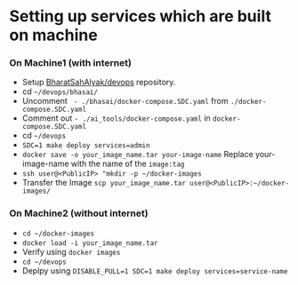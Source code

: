 # Setting up services which are built on machine

### On Machine1 (with internet)

- Setup [BharatSahAlyak/devops]("https://github.com/BharatSahAIyak/devops") repository.
- cd `~/devops/bhasai/` 
- Uncomment ` - ./bhasai/docker-compose.SDC.yaml` from `./docker-compose.SDC.yaml`
- Comment out `- ./ai_tools/docker-compose.yaml` in `docker-compose.SDC.yaml`
- cd `~/devops`
- `SDC=1 make deploy services=admin`
- `docker save -o your_image_name.tar your-image-name`
  Replace your-image-name with the name of the `image:tag`
- `ssh user@<PublicIP> "mkdir -p ~/docker-images`
- Transfer the Image `scp your_image_name.tar user@<PublicIP>:~/docker-images/`

### On Machine2 (without internet)

- `cd ~/docker-images`
- `docker load -i your_image_name.tar`
- Verify using `docker images`
- `cd ~/devops`
- Deplpy using `DISABLE_PULL=1 SDC=1 make deploy services=service-name`




